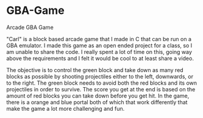 # GBA-Game
Arcade GBA Game

"Carl" is a block based arcade game that I made in C that can be run on a GBA emulator. I made this game as an open ended project for a class, so I am unable to share the code. I really spent a lot of time on this, going way above the requirements and I felt it would be cool to at least share a video.

The objective is to control the green block and take down as many red blocks as possible by shooting projectiles either to the left, downwards, or to the right. The green block needs to avoid both the red blocks and its own projectiles in order to survive. The score you get at the end is based on the amount of red blocks you can take down before you get hit. In the game, there is a orange and blue portal both of which that work differently that make the game a lot more challenging and fun.
